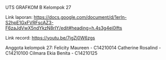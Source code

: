 UTS GRAFKOM B Kelompok 27

Link laporan: https://docs.google.com/document/d/1erln-S2hpE1GxFVRFscAZ3-F6zaJdVwX5ndYkzN8rIY/edit#heading=h.4s3g4ei0lfts

Link record: https://youtu.be/7jgZj0W6zgs

Anggota kelompok 27:
Felicity Maureen - C14210014
Catherine Rosalind - C14210100
Cilmara Ekia Benita - C14210125
